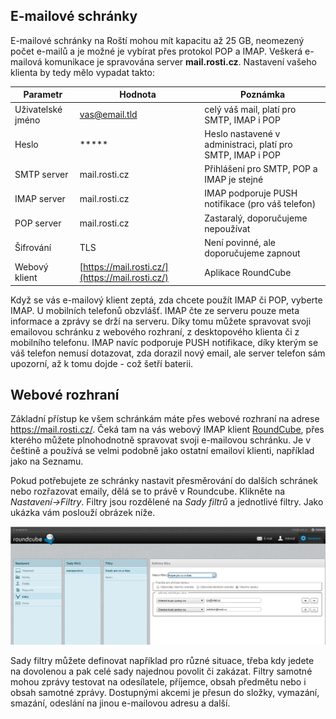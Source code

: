 ## E-mailové schránky

E-mailové schránky na Roští mohou mít kapacitu až 25 GB, neomezený počet e-mailů a je možné je vybírat přes protokol POP a IMAP. Veškerá e-mailová komunikace je spravována server **mail.rosti.cz**. Nastavení vašeho klienta by tedy mělo vypadat takto:

|Parametr|Hodnota|Poznámka|
|-|-|-|
|Uživatelské jméno|vas@email.tld|celý váš mail, platí pro SMTP, IMAP i POP|
|Heslo| \*\*\*\*\*|Heslo nastavené v administraci, platí pro SMTP, IMAP i POP|
|SMTP server|mail.rosti.cz|Přihlášení pro SMTP, POP a IMAP je stejné|
|IMAP server|mail.rosti.cz|IMAP podporuje PUSH notifikace (pro váš telefon)|
|POP server|mail.rosti.cz|Zastaralý, doporučujeme nepoužívat|
|Šifrování|TLS|Není povinné, ale doporučujeme zapnout|
|Webový klient|[https://mail.rosti.cz/](https://mail.rosti.cz/) |Aplikace RoundCube|

Když se vás e-mailový klient zeptá, zda chcete použít IMAP či POP, vyberte IMAP. U mobilních telefonů obzvlášť. IMAP čte ze serveru pouze meta informace a zprávy se drží na serveru. Díky tomu můžete spravovat svoji emailovou schránku z webového rozhraní, z desktopového klienta či z mobilního telefonu. IMAP navíc podporuje PUSH notifikace, díky kterým se váš telefon nemusí dotazovat, zda dorazil nový email, ale server telefon sám upozorní, až k tomu dojde - což šetří baterii.

## Webové rozhraní

Základní přístup ke všem schránkám máte přes webové rozhraní na adrese https://mail.rosti.cz/. Čeká tam na vás webový IMAP klient [RoundCube](https://roundcube.net/), přes kterého můžete plnohodnotně spravovat svoji e-mailovou schránku. Je v češtině a používá se velmi podobně jako ostatní emailoví klienti, například jako na Seznamu.

Pokud potřebujete ze schránky nastavit přesměrování do dalších schránek nebo rozřazovat emaily, dělá se to právě v Roundcube. Klikněte na *Nastavení->Filtry*. Filtry jsou rozdělené na *Sady filtrů* a jednotlivé filtry. Jako ukázka vám poslouží obrázek níže.

![Filtry v RoundCube](imgs/rc_filtry.png) 

Sady filtry můžete definovat například pro různé situace, třeba kdy jedete na dovolenou a pak celé sady najednou povolit či zakázat. Filtry samotné mohou zprávy testovat na odesílatele, příjemce, obsah předmětu nebo i obsah samotné zprávy. Dostupnými akcemi je přesun do složky, vymazání, smazání, odeslání na jinou e-mailovou adresu a další.

